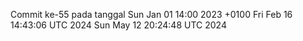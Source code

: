 Commit ke-55 pada tanggal Sun Jan 01 14:00 2023 +0100
Fri Feb 16 14:43:06 UTC 2024
Sun May 12 20:24:48 UTC 2024

